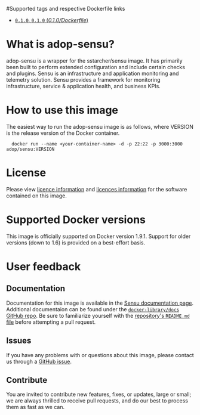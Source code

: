 #Supported tags and respective Dockerfile links

- [`0.1.0`, `0.1.0` (*0.1.0/Dockerfile*)](https://github.com/Accenture/adop-sensu/blob/master/Dockerfile)

# What is adop-sensu?

adop-sensu is a wrapper for the sstarcher/sensu image. It has primarily been built to perform extended configuration and include certain checks and plugins.
Sensu is an infrastructure and application monitoring and telemetry solution. Sensu provides a framework for monitoring infrastructure, service & application health, and business KPIs.

# How to use this image

The easiest way to run the adop-sensu image is as follows, where VERSION is the release version of the Docker container.

      docker run --name <your-container-name> -d -p 22:22 -p 3000:3000 adop/sensu:VERSION

# License
Please view [licence information](https://github.com/Accenture/adop-sensu/blob/master/LICENSE.md) and [licences information](https://github.com/Accenture/adop-sensu/blob/master/LICENSES.md)  for the software contained on this image.

# Supported Docker versions

This image is officially supported on Docker version 1.9.1.
Support for older versions (down to 1.6) is provided on a best-effort basis.

# User feedback

## Documentation
Documentation for this image is available in the [Sensu documentation page](https://sensuapp.org/docs).
Additional documentaion can be found under the [`docker-library/docs` GitHub repo](https://github.com/docker-library/docs). Be sure to familiarize yourself with the [repository's `README.md` file](https://github.com/docker-library/docs/blob/master/README.md) before attempting a pull request.

## Issues
If you have any problems with or questions about this image, please contact us through a [GitHub issue](https://github.com/Accenture/adop-sensu/issues).

## Contribute
You are invited to contribute new features, fixes, or updates, large or small; we are always thrilled to receive pull requests, and do our best to process them as fast as we can.
